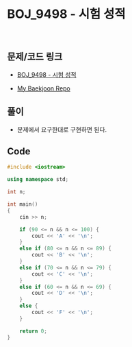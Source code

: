 # BOJ_9498 - 시험 성적

&nbsp;

## 문제/코드 링크

- [BOJ_9498 - 시험 성적](https://www.acmicpc.net/problem/9498)

- [My Baekjoon Repo](https://github.com/Meantint/Baekjoon)

## 풀이

- 문제에서 요구한대로 구현하면 된다.

## Code

```cpp
#include <iostream>

using namespace std;

int n;

int main()
{
    cin >> n;

    if (90 <= n && n <= 100) {
        cout << 'A' << '\n';
    }
    else if (80 <= n && n <= 89) {
        cout << 'B' << '\n';
    }
    else if (70 <= n && n <= 79) {
        cout << 'C' << '\n';
    }
    else if (60 <= n && n <= 69) {
        cout << 'D' << '\n';
    }
    else {
        cout << 'F' << '\n';
    }

    return 0;
}
```
